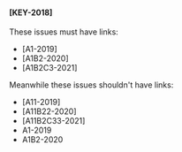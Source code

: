 #### [KEY-2018]

These issues must have links:
- [A1-2019]
- [A1B2-2020]
- [A1B2C3-2021]

Meanwhile these issues shouldn't have links:
- [A11-2019]
- [A11B22-2020]
- [A11B2C33-2021]
- A1-2019
- A1B2-2020